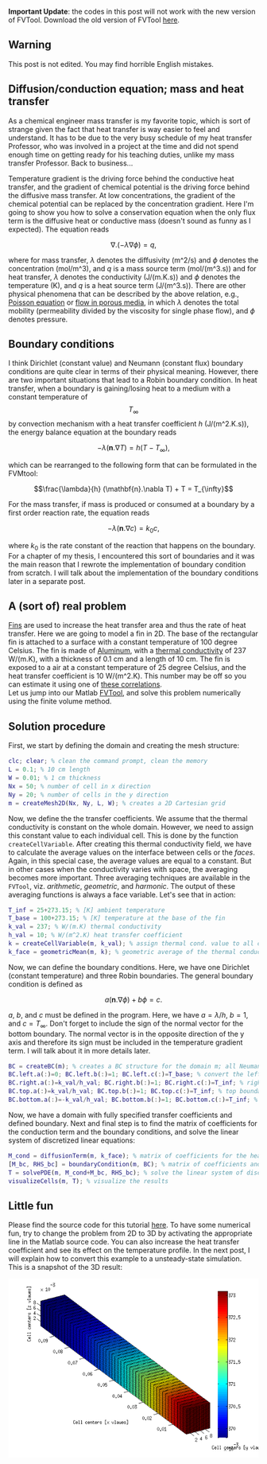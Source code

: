 <!--
.. title: Conduction and diffusion: a brief tutorial
.. slug: 2014-06-25-conduction-diffusion-explained
.. date: 2014-06-25 22:35:13 UTC+01:00
.. tags: heat conduction, diffusion
.. category: [FVM, heat conduction, diffusion, Robin] 
.. type: text
.. has_math: yes
-->

**Important Update**: the codes in this post will not work with the new version of FVTool. Download the old version of FVTool [here](https://github.com/simulkade/FVTool/archive/v0.11.zip).

## Warning
This post is not edited. You may find horrible English mistakes.

## Diffusion/conduction equation; mass and heat transfer
As a chemical engineer mass transfer is my favorite topic, which is sort of strange given the fact that heat transfer is way easier to feel and understand. It has to be due to the very busy schedule of my heat transfer Professor, who was involved in a project at the time and did not spend enough time on getting ready for his teaching duties, unlike my mass transfer Professor. Back to business...  

Temperature gradient is the driving force behind the conductive heat transfer, and the gradient of chemical potential is the driving force behind the diffusive mass transfer. At low concentrations, the gradient of the chemical potential can be replaced by the concentration gradient. Here I'm going to show you how to solve a conservation equation when the only flux term is the diffusive heat or conductive mass (doesn't sound as funny as I expected). The equation reads

$$ \nabla . (-\lambda \nabla \phi)=q, $$

where for mass transfer, $\lambda$ denotes the diffusivity (m^2/s) and $\phi$ denotes the concentration (mol/m^3), and *q* is a mass source term (mol/(m^3.s)) and for heat transfer, $\lambda$ denotes the conductivity (J/(m.K.s)) and $\phi$ denotes the temperature (K), and *q* is a heat source term (J/(m^3.s)). There are other physical phenomena that can be described by the above relation, e.g., [Poisson equation][1] or [flow in porous media][2], in which $\lambda$ denotes the total mobility (permeability divided by the viscosity for single phase flow), and $\phi$ denotes pressure.

## Boundary conditions
I think Dirichlet (constant value) and Neumann (constant flux) boundary conditions are quite clear in terms of their physical meaning. However, there are two important situations that lead to a Robin boundary condition. In heat transfer, when a boundary is gaining/losing heat to a medium with a constant temperature of $$ T_{\infty} $$ by convection mechanism with a heat transfer coefficient _h_ (J/(m^2.K.s)), the energy balance equation at the boundary reads

$$ -\lambda (\mathbf{n}.\nabla T) = h(T-T_{\infty}), $$

which can be rearranged to the following form that can be formulated in the FVMtool:

$$\frac{\lambda}{h} (\mathbf{n}.\nabla T) + T = T_{\infty}$$

For the mass transfer, if mass is produced or consumed at a boundary by a first order reaction rate, the equation reads

$$ -\lambda (\mathbf{n}.\nabla c) = k_0 c, $$

where $k_0$ is the rate constant of the reaction that happens on the boundary.
For a chapter of my thesis, I encountered this sort of boundaries and it was the main reason that I rewrote the implementation of boundary condition from scratch. I will talk about the implementation of the boundary conditions later in a separate post.

## A (sort of) real problem
[Fins][3] are used to increase the heat transfer area and thus the rate of heat transfer. Here we are going to model a fin in 2D. The base of the rectangular fin is attached to a surface with a constant temperature of 100 degree Celsius. The fin is made of [Aluminum][5], with a [thermal conductivity][4] of 237 W/(m.K), with a thickness of 0.1 cm and a length of 10 cm. The fin is exposed to a air at a constant temperature of 25 degree Celsius, and the heat transfer coefficient is 10 W/(m^2.K). This number may be off so you can estimate it using one of [these correlations][6].  
Let us jump into our Matlab [FVTool][7], and solve this problem numerically using the finite volume method.

## Solution procedure
First, we start by defining the domain and creating the mesh structure:

```matlab
clc; clear; % clean the command prompt, clean the memory
L = 0.1; % 10 cm length
W = 0.01; % 1 cm thickness
Nx = 50; % number of cell in x direction
Ny = 20; % number of cells in the y direction
m = createMesh2D(Nx, Ny, L, W); % creates a 2D Cartesian grid
```

Now, we define the the transfer coefficients. We assume that the thermal conductivity is constant on the whole domain. However, we need to assign this constant value to each individual cell. This is done by the function `createCellVariable`. After creating this thermal conductivity field, we have to calculate the average values on the interface between cells or the _faces_. Again, in this special case, the average values are equal to a constant. But in other cases when the conductivity varies with space, the averaging becomes more important. Three averaging techniques are available in the `FVTool`, viz. _arithmetic_, _geometric_, and _harmonic_. The output of these averaging functions is always a face variable. Let's see that in action: 

```matlab
T_inf = 25+273.15; % [K] ambient temperature
T_base = 100+273.15; % [K] temperature at the base of the fin
k_val = 237; % W/(m.K) thermal conductivity
h_val = 10; % W/(m^2.K) heat transfer coefficient
k = createCellVariable(m, k_val); % assign thermal cond. value to all cells
k_face = geometricMean(m, k); % geometric average of the thermal conductivity values on the cell faces
```

Now, we can define the boundary conditions. Here, we have one Dirichlet (constant temperature) and three Robin boundaries. The general boundary condition is defined as 

$$ a (\mathbf{n}.\nabla \phi)+b\phi = c. $$

 _a_, _b_, and _c_ must be defined in the program. Here, we have $a=\lambda/h$, $b=1$, and $c=T_{\infty}$. Don't forget to include the sign of the normal vector for the bottom boundary. The normal vector is in the opposite direction of the y axis and therefore its sign must be included in the temperature gradient term. I will talk about it in more details later.

```matlab
BC = createBC(m); % creates a BC structure for the domain m; all Neumann boundaries
BC.left.a(:)=0; BC.left.b(:)=1; BC.left.c(:)=T_base; % convert the left boundary to constant temperature
BC.right.a(:)=k_val/h_val; BC.right.b(:)=1; BC.right.c(:)=T_inf; % right boundary to Robin
BC.top.a(:)=k_val/h_val; BC.top.b(:)=1; BC.top.c(:)=T_inf; % top boundary to Robin
BC.bottom.a(:)=-k_val/h_val; BC.bottom.b(:)=1; BC.bottom.c(:)=T_inf; % bottom boundary to Robin
```

Now, we have a domain with fully specified transfer coefficients and defined boundary. Next and final step is to find the matrix of coefficients for the conduction term and the boundary conditions, and solve the linear system of discretized linear equations:

```matlab
M_cond = diffusionTerm(m, k_face); % matrix of coefficients for the heat diffusion
[M_bc, RHS_bc] = boundaryCondition(m, BC); % matrix of coefficients and RHS vector for the boundary conditions
T = solvePDE(m, M_cond+M_bc, RHS_bc); % solve the linear system of discretized PDE
visualizeCells(m, T); % visualize the results
```

## Little fun
Please find the source code for this tutorial [here][8]. To have some numerical fun, try to change the problem from 2D to 3D by activating the appropriate line in the Matlab source code. You can also increase the heat transfer coefficient and see its effect on the temperature profile. In the next post, I will explain how to convert this example to a unsteady-state simulation.  
This is a snapshot of the 3D result:

![3d conduction in a fin](/heattransfer3dfin.png)

  [1]: http://en.wikipedia.org/wiki/Poisson%27s_equation
  [2]: http://en.wikipedia.org/wiki/Darcy%27s_law
  [3]: http://en.wikipedia.org/wiki/Fin_%28extended_surface%29
  [4]: http://en.wikipedia.org/wiki/List_of_thermal_conductivities
  [5]: http://en.wikipedia.org/wiki/Aluminium
  [6]: http://en.wikipedia.org/wiki/Heat_transfer_coefficient
  [7]: https://github.com/simulkade/FVTool
  [8]: https://github.com/simulkade/FVTool/blob/master/Examples/Tutorial/heatconductionfin.m

